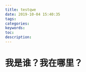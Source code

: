 ```yaml
---
title: testqwe
date: 2019-10-04 15:40:35
tags:
categories:
keywords:
toc:
description:
---
```

# 我是谁？我在哪里？